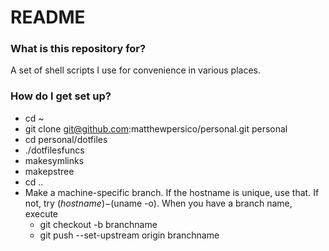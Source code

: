 # README #

### What is this repository for? ###

A set of shell scripts I use for convenience in various places.

### How do I get set up? ###

* cd ~
* git clone git@github.com:matthewpersico/personal.git personal
* cd personal/dotfiles
* ./dotfilesfuncs
* makesymlinks
* makepstree
* cd ..
* Make a machine-specific branch. If the hostname is unique, use that. If not,
try $(hostname)-$(uname -o). When you have a branch name, execute
  * git checkout -b branchname
  * git push --set-upstream origin branchname
